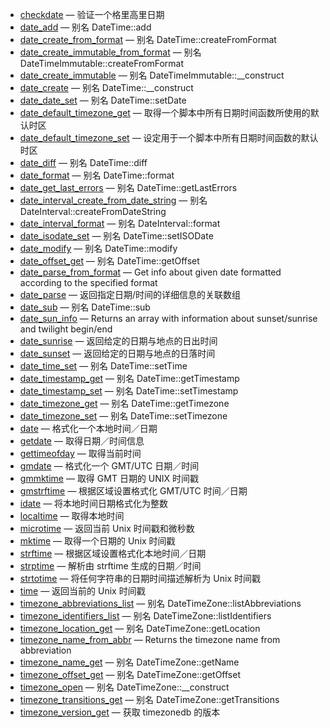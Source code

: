 - [checkdate](https://www.php.net/manual/zh/function.checkdate.php) — 验证一个格里高里日期
- [date_add](https://www.php.net/manual/zh/function.date-add.php) — 别名 DateTime::add
- [date_create_from_format](https://www.php.net/manual/zh/function.date-create-from-format.php) — 别名 DateTime::createFromFormat
- [date_create_immutable_from_format](https://www.php.net/manual/zh/function.date-create-immutable-from-format.php) — 别名 DateTimeImmutable::createFromFormat
- [date_create_immutable](https://www.php.net/manual/zh/function.date-create-immutable.php) — 别名 DateTimeImmutable::__construct
- [date_create](https://www.php.net/manual/zh/function.date-create.php) — 别名 DateTime::__construct
- [date_date_set](https://www.php.net/manual/zh/function.date-date-set.php) — 别名 DateTime::setDate
- [date_default_timezone_get](https://www.php.net/manual/zh/function.date-default-timezone-get.php) — 取得一个脚本中所有日期时间函数所使用的默认时区
- [date_default_timezone_set](https://www.php.net/manual/zh/function.date-default-timezone-set.php) — 设定用于一个脚本中所有日期时间函数的默认时区
- [date_diff](https://www.php.net/manual/zh/function.date-diff.php) — 别名 DateTime::diff
- [date_format](https://www.php.net/manual/zh/function.date-format.php) — 别名 DateTime::format
- [date_get_last_errors](https://www.php.net/manual/zh/function.date-get-last-errors.php) — 别名 DateTime::getLastErrors
- [date_interval_create_from_date_string](https://www.php.net/manual/zh/function.date-interval-create-from-date-string.php) — 别名 DateInterval::createFromDateString
- [date_interval_format](https://www.php.net/manual/zh/function.date-interval-format.php) — 别名 DateInterval::format
- [date_isodate_set](https://www.php.net/manual/zh/function.date-isodate-set.php) — 别名 DateTime::setISODate
- [date_modify](https://www.php.net/manual/zh/function.date-modify.php) — 别名 DateTime::modify
- [date_offset_get](https://www.php.net/manual/zh/function.date-offset-get.php) — 别名 DateTime::getOffset
- [date_parse_from_format](https://www.php.net/manual/zh/function.date-parse-from-format.php) — Get info about given date formatted according to the specified format
- [date_parse](https://www.php.net/manual/zh/function.date-parse.php) — 返回指定日期/时间的详细信息的关联数组
- [date_sub](https://www.php.net/manual/zh/function.date-sub.php) — 别名 DateTime::sub
- [date_sun_info](https://www.php.net/manual/zh/function.date-sun-info.php) — Returns an array with information about sunset/sunrise and twilight begin/end
- [date_sunrise](https://www.php.net/manual/zh/function.date-sunrise.php) — 返回给定的日期与地点的日出时间
- [date_sunset](https://www.php.net/manual/zh/function.date-sunset.php) — 返回给定的日期与地点的日落时间
- [date_time_set](https://www.php.net/manual/zh/function.date-time-set.php) — 别名 DateTime::setTime
- [date_timestamp_get](https://www.php.net/manual/zh/function.date-timestamp-get.php) — 别名 DateTime::getTimestamp
- [date_timestamp_set](https://www.php.net/manual/zh/function.date-timestamp-set.php) — 别名 DateTime::setTimestamp
- [date_timezone_get](https://www.php.net/manual/zh/function.date-timezone-get.php) — 别名 DateTime::getTimezone
- [date_timezone_set](https://www.php.net/manual/zh/function.date-timezone-set.php) — 别名 DateTime::setTimezone
- [date](https://www.php.net/manual/zh/function.date.php) — 格式化一个本地时间／日期
- [getdate](https://www.php.net/manual/zh/function.getdate.php) — 取得日期／时间信息
- [gettimeofday](https://www.php.net/manual/zh/function.gettimeofday.php) — 取得当前时间
- [gmdate](https://www.php.net/manual/zh/function.gmdate.php) — 格式化一个 GMT/UTC 日期／时间
- [gmmktime](https://www.php.net/manual/zh/function.gmmktime.php) — 取得 GMT 日期的 UNIX 时间戳
- [gmstrftime](https://www.php.net/manual/zh/function.gmstrftime.php) — 根据区域设置格式化 GMT/UTC 时间／日期
- [idate](https://www.php.net/manual/zh/function.idate.php) — 将本地时间日期格式化为整数
- [localtime](https://www.php.net/manual/zh/function.localtime.php) — 取得本地时间
- [microtime](https://www.php.net/manual/zh/function.microtime.php) — 返回当前 Unix 时间戳和微秒数
- [mktime](https://www.php.net/manual/zh/function.mktime.php) — 取得一个日期的 Unix 时间戳
- [strftime](https://www.php.net/manual/zh/function.strftime.php) — 根据区域设置格式化本地时间／日期
- [strptime](https://www.php.net/manual/zh/function.strptime.php) — 解析由 strftime 生成的日期／时间
- [strtotime](https://www.php.net/manual/zh/function.strtotime.php) — 将任何字符串的日期时间描述解析为 Unix 时间戳
- [time](https://www.php.net/manual/zh/function.time.php) — 返回当前的 Unix 时间戳
- [timezone_abbreviations_list](https://www.php.net/manual/zh/function.timezone-abbreviations-list.php) — 别名 DateTimeZone::listAbbreviations
- [timezone_identifiers_list](https://www.php.net/manual/zh/function.timezone-identifiers-list.php) — 别名 DateTimeZone::listIdentifiers
- [timezone_location_get](https://www.php.net/manual/zh/function.timezone-location-get.php) — 别名 DateTimeZone::getLocation
- [timezone_name_from_abbr](https://www.php.net/manual/zh/function.timezone-name-from-abbr.php) — Returns the timezone name from abbreviation
- [timezone_name_get](https://www.php.net/manual/zh/function.timezone-name-get.php) — 别名 DateTimeZone::getName
- [timezone_offset_get](https://www.php.net/manual/zh/function.timezone-offset-get.php) — 别名 DateTimeZone::getOffset
- [timezone_open](https://www.php.net/manual/zh/function.timezone-open.php) — 别名 DateTimeZone::__construct
- [timezone_transitions_get](https://www.php.net/manual/zh/function.timezone-transitions-get.php) — 别名 DateTimeZone::getTransitions
- [timezone_version_get](https://www.php.net/manual/zh/function.timezone-version-get.php) — 获取 timezonedb 的版本